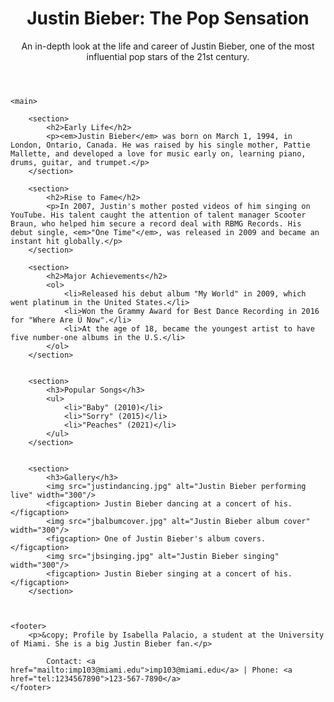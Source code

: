 <!DOCTYPE html>
<html lang="en">

<head>
    <meta charset="UTF-8">
    <meta name="viewport" content="width=device-width, initial-scale=1.0">
    <meta name="author" content="Isabella Palacio">
    <meta name="description" content="Profile of Justin Bieber">
    <meta name="keywords" content="Justin Bieber, Music, Pop, Singer, Biography">
    <link rel="stylesheet" href="styles.css">
    <title>Profile of Justin Bieber</title>
</head>

<body>
    <header>
        <h1>Justin Bieber: The Pop Sensation</h1>
        <p>An in-depth look at the life and career of Justin Bieber, one of the most influential pop stars of the 21st century.</p>
    </header>

    <main>
        
        <section>
            <h2>Early Life</h2>
            <p><em>Justin Bieber</em> was born on March 1, 1994, in London, Ontario, Canada. He was raised by his single mother, Pattie Mallette, and developed a love for music early on, learning piano, drums, guitar, and trumpet.</p>
        </section>

        <section>
            <h2>Rise to Fame</h2>
            <p>In 2007, Justin's mother posted videos of him singing on YouTube. His talent caught the attention of talent manager Scooter Braun, who helped him secure a record deal with RBMG Records. His debut single, <em>"One Time"</em>, was released in 2009 and became an instant hit globally.</p>
        </section>

        <section>
            <h2>Major Achievements</h2>
            <ol>
                <li>Released his debut album "My World" in 2009, which went platinum in the United States.</li>
                <li>Won the Grammy Award for Best Dance Recording in 2016 for "Where Are Ü Now".</li>
                <li>At the age of 18, became the youngest artist to have five number-one albums in the U.S.</li>
            </ol>
        </section>

        
        <section>
            <h3>Popular Songs</h3>
            <ul>
                <li>"Baby" (2010)</li>
                <li>"Sorry" (2015)</li>
                <li>"Peaches" (2021)</li>
            </ul>
        </section>

        
        <section>
            <h3>Gallery</h3>
            <img src="justindancing.jpg" alt="Justin Bieber performing live" width="300"/>
            <figcaption> Justin Bieber dancing at a concert of his. </figcaption>
            <img src="jbalbumcover.jpg" alt="Justin Bieber album cover" width="300"/>
            <figcaption> One of Justin Bieber's album covers. </figcaption>
            <img src="jbsinging.jpg" alt="Justin Bieber singing" width="300"/>
            <figcaption> Justin Bieber singing at a concert of his. </figcaption>
        </section>



    <footer>
        <p>&copy; Profile by Isabella Palacio, a student at the University of Miami. She is a big Justin Bieber fan.</p>
       
            Contact: <a href="mailto:imp103@miami.edu">imp103@miami.edu</a> | Phone: <a href="tel:1234567890">123-567-7890</a>
    </footer>

</body>

</html>
